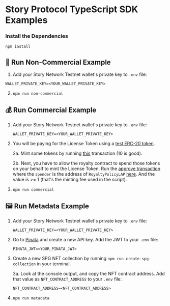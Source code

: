# Story Protocol TypeScript SDK Examples

### Install the Dependencies

```
npm install
```

## 📄 Run Non-Commercial Example

1. Add your Story Network Testnet wallet's private key to `.env` file:

```
WALLET_PRIVATE_KEY=<YOUR_WALLET_PRIVATE_KEY>
```

2. `npm run non-commercial`

## 💰 Run Commercial Example

1. Add your Story Network Testnet wallet's private key to `.env` file:

    ```
    WALLET_PRIVATE_KEY=<YOUR_WALLET_PRIVATE_KEY>
    ```

2. You will be paying for the License Token using a [test ERC-20 token](https://testnet.storyscan.xyz/address/0x91f6F05B08c16769d3c85867548615d270C42fC7).

    2a. Mint some tokens by running [this](https://testnet.storyscan.xyz/address/0x91f6F05B08c16769d3c85867548615d270C42fC7?tab=write_contract#40c10f19) transaction (10 is good).

    2b. Next, you have to allow the royalty contract to spend those tokens on your behalf to mint the License Token. Run the [approve transaction](https://testnet.storyscan.xyz/address/0x91f6F05B08c16769d3c85867548615d270C42fC7?tab=write_contract#095ea7b3) where the `spender` is the address of `RoyaltyPolicyLAP` [here](https://docs.story.foundation/docs/deployed-smart-contracts). And the value is >= 1 (that's the minting fee used in the script).

3. `npm run commercial`

## 🖼️ Run Metadata Example

1. Add your Story Network Testnet wallet's private key to `.env` file:

    ```
    WALLET_PRIVATE_KEY=<YOUR_WALLET_PRIVATE_KEY>
    ```

2. Go to [Pinata](https://pinata.cloud/) and create a new API key. Add the JWT to your `.env` file:

    ```
    PINATA_JWT=<YOUR_PINATA_JWT>
    ```

3. Create a new SPG NFT collection by running `npm run create-spg-collection` in your terminal.

    3a. Look at the console output, and copy the NFT contract address. Add that value as `NFT_CONTRACT_ADDRESS` to your `.env` file:

    ```
    NFT_CONTRACT_ADDRESS=<NFT_CONTRACT_ADDRESS>
    ```

4. `npm run metadata`
